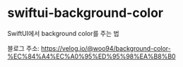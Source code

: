# swiftui-background-color
SwiftUI에서 background color를 주는 법

블로그 주소:
https://velog.io/@woo94/background-color-%EC%84%A4%EC%A0%95%ED%95%98%EA%B8%B0

